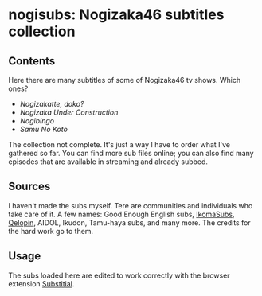 # nogisubs: Nogizaka46 subtitles collection
## Contents
Here there are many subtitles of some of Nogizaka46 tv shows. Which ones?
* *Nogizakatte, doko?*
* *Nogizaka Under Construction*
* *Nogibingo*
* *Samu No Koto*

The collection  not complete.
It's just a way I have to order what I've gathered so far.
You can find more sub files online; you can also find many episodes that are available in streaming and already subbed.

## Sources
I haven't made the subs myself. Tere are communities and individuals who take care of it. A few names:
Good Enough English subs, 
[IkomaSubs](https://ikomasubs.wordpress.com/),
[Qelopin](http://qelopin.blogspot.com/),
AIDOL,
Ikudon,
Tamu-haya subs,
and many more. The credits for the hard work go to them.

## Usage
The subs loaded here are edited to work correctly with the browser extension
[Substitial](https://chrome.google.com/webstore/detail/substital-add-subtitles-t/kkkbiiikppgjdiebcabomlbidfodipjg).

